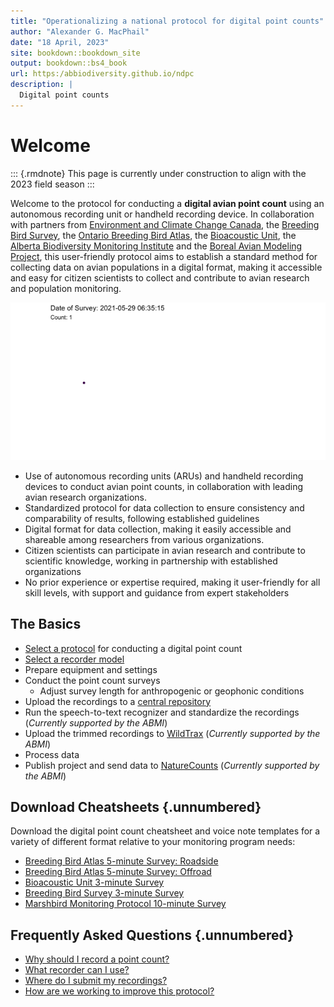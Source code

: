 ```yaml
--- 
title: "Operationalizing a national protocol for digital point counts"
author: "Alexander G. MacPhail"
date: "18 April, 2023"
site: bookdown::bookdown_site
output: bookdown::bs4_book
url: https:/abbiodiversity.github.io/ndpc
description: |
  Digital point counts
---
```




# Welcome

::: {.rmdnote}
This page is currently under construction to align with the 2023 field season
:::

Welcome to the protocol for conducting a **digital avian point count** using an autonomous recording unit or handheld recording device. In collaboration with partners from [Environment and Climate Change Canada](), the [Breeding Bird Survey](), the [Ontario Breeding Bird Atlas](), the [Bioacoustic Unit](), the [Alberta Biodiversity Monitoring Institute]() and the [Boreal Avian Modeling Project](), this user-friendly protocol aims to establish a standard method for collecting data on avian populations in a digital format, making it accessible and easy for citizen scientists to collect and contribute to avian research and population monitoring.



![](./images/map.gif)

- Use of autonomous recording units (ARUs) and handheld recording devices to conduct avian point counts, in collaboration with leading avian research organizations.
- Standardized protocol for data collection to ensure consistency and comparability of results, following established guidelines
- Digital format for data collection, making it easily accessible and shareable among researchers from various organizations.
- Citizen scientists can participate in avian research and contribute to scientific knowledge, working in partnership with established organizations
- No prior experience or expertise required, making it user-friendly for all skill levels, with support and guidance from expert stakeholders

## The Basics

- [Select a protocol](#download-cheatsheets) for conducting a digital point count
- [Select a recorder model](#selecting-a-recorder)
- Prepare equipment and settings
- Conduct the point count surveys
  + Adjust survey length for anthropogenic or geophonic conditions
- Upload the recordings to a [central repository](#data-submission)
- Run the speech-to-text recognizer and standardize the recordings (*Currently supported by the ABMI*)
- Upload the trimmed recordings to [WildTrax]() (*Currently supported by the ABMI*)
- Process data
- Publish project and send data to [NatureCounts](#canavian) (*Currently supported by the ABMI*)

## Download Cheatsheets {.unnumbered}

Download the digital point count cheatsheet and voice note templates for a variety of different format relative to your monitoring program needs:

- [Breeding Bird Atlas 5-minute Survey: Roadside]()
- [Breeding Bird Atlas 5-minute Survey: Offroad]()
- [Bioacoustic Unit 3-minute Survey]()
- [Breeding Bird Survey 3-minute Survey]()
- [Marshbird Monitoring Protocol 10-minute Survey]()

## Frequently Asked Questions {.unnumbered}

- [Why should I record a point count?](#introduction)
- [What recorder can I use?](#selecting-a-recorder)
- [Where do I submit my recordings?](#data-submission)
- [How are we working to improve this protocol?](#discussion)


